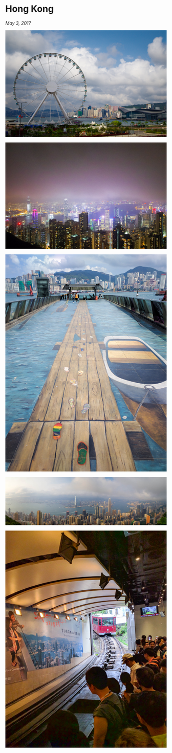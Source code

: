 # Hong Kong

_May 3, 2017_

![](../../../static/images/swan/1705HongKong/20170503_IMGP9364.jpg)

![](../../../static/images/swan/1705HongKong/20170503_IMGP9421.jpg)

![](../../../static/images/swan/1705HongKong/20170503_IMG_20170503_142136.jpg)

![](../../../static/images/swan/1705HongKong/IMGP9393-Pano.jpg)

![](../../../static/images/swan/1705HongKong/IMG_20170503_165500.jpg)

